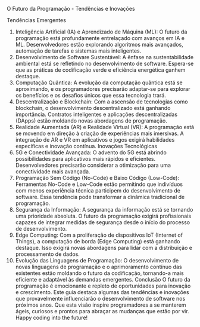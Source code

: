 O Futuro da Programação - Tendências e Inovações

Tendências Emergentes
1. Inteligência Artificial (IA) e Aprendizado de Máquina (ML):
O futuro da programação está profundamente entrelaçado com avanços em IA e ML. Desenvolvedores estão explorando algoritmos mais avançados, automação de tarefas e sistemas mais inteligentes.
2. Desenvolvimento de Software Sustentável:
A ênfase na sustentabilidade ambiental está se refletindo no desenvolvimento de software. Espera-se que as práticas de codificação verde e eficiência energética ganhem destaque.
3. Computação Quântica:
A evolução da computação quântica está se aproximando, e os programadores precisarão adaptar-se para explorar os benefícios e os desafios únicos que essa tecnologia trará.
4. Descentralização e Blockchain:
Com a ascensão de tecnologias como blockchain, o desenvolvimento descentralizado está ganhando importância. Contratos inteligentes e aplicações descentralizadas (DApps) estão moldando novas abordagens de programação.
5. Realidade Aumentada (AR) e Realidade Virtual (VR):
A programação está se movendo em direção à criação de experiências mais imersivas. A integração de AR e VR em aplicativos e jogos exigirá habilidades específicas e inovação contínua.
Inovações Tecnológicas
1. 5G e Conectividade Avançada:
O advento do 5G está abrindo possibilidades para aplicativos mais rápidos e eficientes. Desenvolvedores precisarão considerar a otimização para uma conectividade mais avançada.
2. Programação Sem Código (No-Code) e Baixo Código (Low-Code):
Ferramentas No-Code e Low-Code estão permitindo que indivíduos com menos experiência técnica participem do desenvolvimento de software. Essa tendência pode transformar a dinâmica tradicional de programação.
3. Segurança da Informação:
A segurança da informação está se tornando uma prioridade absoluta. O futuro da programação exigirá profissionais capazes de integrar medidas de segurança desde o início do processo de desenvolvimento.
4. Edge Computing:
Com a proliferação de dispositivos IoT (Internet of Things), a computação de borda (Edge Computing) está ganhando destaque. Isso exigirá novas abordagens para lidar com a distribuição e processamento de dados.
5. Evolução das Linguagens de Programação:
O desenvolvimento de novas linguagens de programação e o aprimoramento contínuo das existentes estão moldando o futuro da codificação, tornando-a mais eficiente e adaptável às demandas emergentes.
Conclusão
O futuro da programação é emocionante e repleto de oportunidades para inovação e crescimento. Este guia destaca algumas das tendências e inovações que provavelmente influenciarão o desenvolvimento de software nos próximos anos. Que esta visão inspire programadores a se manterem ágeis, curiosos e prontos para abraçar as mudanças que estão por vir. Happy coding into the future!
